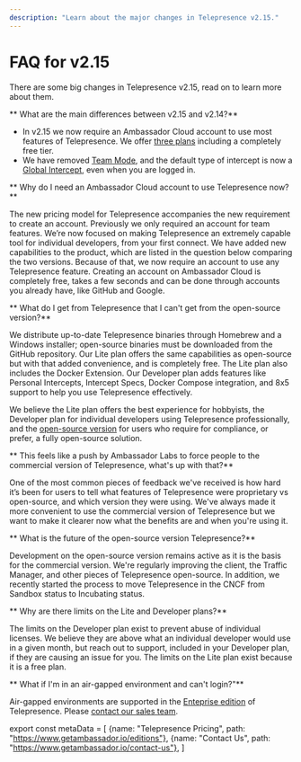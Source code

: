 ```yaml
---
description: "Learn about the major changes in Telepresence v2.15."
---
```


# FAQ for v2.15

There are some big changes in Telepresence v2.15, read on to learn more about them.

** What are the main differences between v2.15 and v2.14?**

* In v2.15 we now require an Ambassador Cloud account to use most features of Telepresence. We offer [three plans](https://www.getambassador.io/editions) including a completely free tier.
* We have removed [Team Mode](../../2.14/concepts/modes#team-mode), and the default type of intercept is now a [Global Intercept](../concepts/intercepts), even when you are logged in.

** Why do I need an Ambassador Cloud account to use Telepresence now?**

The new pricing model for Telepresence accompanies the new requirement to create an account. Previously we only required an account for team features.
We’re now focused on making Telepresence an extremely capable tool for individual developers, from your first connect. We have added new capabilities to the product, which are listed in the question below comparing the two versions.
Because of that, we now require an account to use any Telepresence feature. Creating an account on Ambassador Cloud is completely free, takes a few seconds and can be done through accounts you already have, like GitHub and Google.

** What do I get from Telepresence that I can't get from the open-source version?**

We distribute up-to-date Telepresence binaries through Homebrew and a Windows installer; open-source binaries must be downloaded from the GitHub repository.
Our Lite plan offers the same capabilities as open-source but with that added convenience, and is completely free. The Lite plan also includes the Docker Extension.
Our Developer plan adds features like Personal Intercepts, Intercept Specs, Docker Compose integration, and 8x5 support to help you use Telepresence effectively.

We believe the Lite plan offers the best experience for hobbyists, the Developer plan for individual developers using Telepresence professionally, and the [open-source version](https://telepresence.io) for users who require for compliance, or prefer, a fully open-source solution.

** This feels like a push by Ambassador Labs to force people to the commercial version of Telepresence, what's up with that?**

One of the most common pieces of feedback we've received is how hard it’s been for users to tell what features of Telepresence were proprietary vs open-source, and which version they were using.
We've always made it more convenient to use the commercial version of Telepresence but we want to make it clearer now what the benefits are and when you're using it.

** What is the future of the open-source version Telepresence?**

Development on the open-source version remains active as it is the basis for the commercial version. We're regularly improving the client, the Traffic Manager, and other pieces of Telepresence open-source.
In addition, we recently started the process to move Telepresence in the CNCF from Sandbox status to Incubating status.

** Why are there limits on the Lite and Developer plans?**

The limits on the Developer plan exist to prevent abuse of individual licenses. We believe they are above what an individual developer would use in a given month, but reach out to support, included in your Developer plan, if they are causing an issue for you.
The limits on the Lite plan exist because it is a free plan.

** What if I'm in an air-gapped environment and can't login?"**

Air-gapped environments are supported in the [Enteprise edition](https://www.getambassador.io/editions) of Telepresence. Please [contact our sales team](https://www.getambassador.io/contact-us).

export const metaData = [
  {name: "Telepresence Pricing", path: "https://www.getambassador.io/editions"},
  {name: "Contact Us", path: "https://www.getambassador.io/contact-us"},
]
